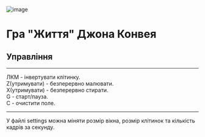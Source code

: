 ![image](https://user-images.githubusercontent.com/55750045/219351001-328f651a-06ba-4992-a80a-430792faa14e.png)

<h1>Гра "Життя" Джона Конвея</h1>
<h2>Управління</h2>
<hr>
ЛКМ - інвертувати клітинку.<br>
Z(утримувати) - безперервно малювати.<br>
X(утримувати) - безперервно стирати.<br>
G - старт/пауза.<br>
C - очистити поле.<br>
<hr>
У файлі settings можна міняти розмір вікна, розмір клітинок та кількість кадрів за секунду.

